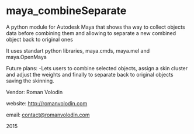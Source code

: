 # maya_combineSeparate

A python module for Autodesk Maya that shows tha way to collect objects data before combining them and allowing to separate a new combined object back to original ones

It uses standart python libraries, maya.cmds, maya.mel and maya.OpenMaya

Future plans:
 -Lets users to combine selected objects, assign a skin cluster and adjust the weights and finally to separate back to original objects saving the skinning.
 
 
 Vendor: Roman Volodin
 
 website: http://romanvolodin.com
 
 email: contact@romanvolodin.com
 
 2015
